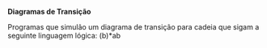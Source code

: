 **Diagramas de Transição**

Programas que simulão um diagrama de transição para cadeia que sigam a seguinte linguagem lógica: (b)*ab